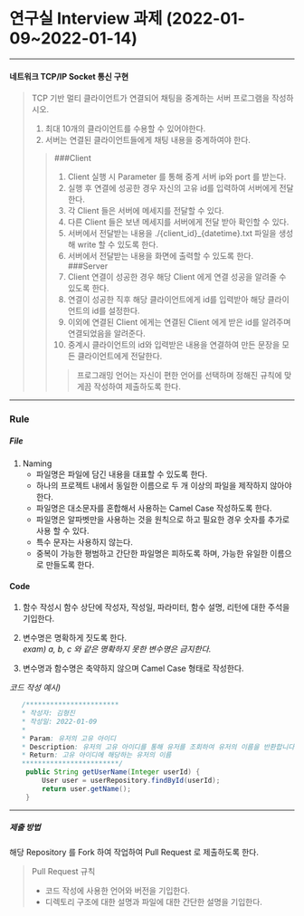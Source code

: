 # 연구실 Interview 과제 (2022-01-09~2022-01-14)

---

#### 네트워크 TCP/IP Socket 통신 구현  
>TCP 기반 멀티 클라이언트가 연결되어 채팅을 중계하는 서버 프로그램을 작성하시오.  
> 1. 최대 10개의 클라이언트를 수용할 수 있어야한다.  
> 2. 서버는 연결된 클라이언트들에게 채팅 내용을 중계하여야 한다.  
> 
>> ###Client  
>>1. Client 실행 시 Parameter 를 통해 중계 서버 ip와 port 를 받는다.  
>>2. 실행 후 연결에 성공한 경우 자신의 고유 id를 입력하여 서버에게 전달한다.
>>3. 각 Client 들은 서버에 메세지를 전달할 수 있다.
>>4. 다른 Client 들은 보낸 메세지를 서버에게 전달 받아 확인할 수 있다.
>>5. 서버에서 전달받는 내용을 ./{client_id}_{datetime}.txt 파일을 생성해 write 할 수 있도록 한다.
>>6. 서버에서 전달받는 내용을 화면에 출력할 수 있도록 한다.
>>###Server  
>> 1. Client 연결이 성공한 경우 해당 Client 에게 연결 성공을 알려줄 수 있도록 한다.
>> 2. 연결이 성공한 직후 해당 클라이언트에게 id를 입력받아 해당 클라이언트의 id를 설정한다.
>> 3. 이외에 연결된 Client 에게는 연결된 Client 에게 받은 id를 알려주며 연결되었음을 알려준다.
>> 4. 중계시 클라이언트의 id와 입력받은 내용을 연결하여 만든 문장을 모든 클라이언트에게 전달한다.
>>> 프로그래밍 언어는 자신이 편한 언어를 선택하며 정해진 규칙에 맞게끔 작성하여 제출하도록 한다.

---
### Rule
##### File
1. Naming
    - 파일명은 파일에 담긴 내용을 대표할 수 있도록 한다.
    - 하나의 프로젝트 내에서 동일한 이름으로 두 개 이상의 파일을 제작하지 않아야 한다.
    - 파일명은 대소문자를 혼합해서 사용하는 Camel Case 작성하도록 한다.
    - 파일명은 알파벳만을 사용하는 것을 원칙으로 하고 필요한 경우 숫자를 추가로 사용 할 수 있다.
    - 특수 문자는 사용하지 않는다.
    - 중복이 가능한 평범하고 간단한 파일명은 피하도록 하며, 가능한 유일한 이름으로 만들도록 한다.

#### Code
1. 함수 작성시 함수 상단에 작성자, 작성일, 파라미터, 함수 설명, 리턴에 대한 주석을 기입한다.
2. 변수명은 명확하게 짓도록 한다.  
   _exam) a, b, c 와 같은 명확하지 못한 변수명은 금지한다._
   
3. 변수명과 함수명은 축약하지 않으며 Camel Case 형태로 작성한다.

_코드 작성 예시)_
``` Java
   /***********************
   * 작성자: 김형진
   * 작성일: 2022-01-09
   *
   * Param: 유저의 고유 아이디
   * Description: 유저의 고유 아이디를 통해 유저를 조회하여 유저의 이름을 반환합니다.
   * Return: 고유 아이디에 해당하는 유저의 이름
   ************************/
    public String getUserName(Integer userId) {
        User user = userRepository.findById(userId);
        return user.getName();
    }
```
---
##### 제출 방법
해당 Repository 를 Fork 하여 작업하여 Pull Request 로 제출하도록 한다.
>Pull Request 규칙
>- 코드 작성에 사용한 언어와 버전을 기입한다.
>- 디렉토리 구조에 대한 설명과 파일에 대한 간단한 설명을 기입한다.
